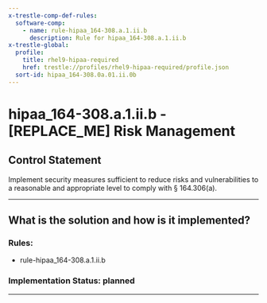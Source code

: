 ```yaml
---
x-trestle-comp-def-rules:
  software-comp:
    - name: rule-hipaa_164-308.a.1.ii.b
      description: Rule for hipaa_164-308.a.1.ii.b
x-trestle-global:
  profile:
    title: rhel9-hipaa-required
    href: trestle://profiles/rhel9-hipaa-required/profile.json
  sort-id: hipaa_164-308.0a.01.ii.0b
---
```


# hipaa_164-308.a.1.ii.b - \[REPLACE_ME\] Risk Management

## Control Statement

Implement security measures sufficient to reduce risks and vulnerabilities to a
reasonable and appropriate level to comply with § 164.306(a).

______________________________________________________________________

## What is the solution and how is it implemented?

<!-- For implementation status enter one of: implemented, partial, planned, alternative, not-applicable -->

<!-- Note that the list of rules under ### Rules: is read-only and changes will not be captured after assembly to JSON -->

<!-- Add control implementation description here for control: hipaa_164-308.a.1.ii.b -->

### Rules:

  - rule-hipaa_164-308.a.1.ii.b

### Implementation Status: planned

______________________________________________________________________
